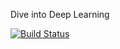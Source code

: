 Dive into Deep Learning

[![Build Status](http://ci.mxnet.io/job/d2l-en/job/master/badge/icon)](http://ci.mxnet.io/job/d2l-en/job/master/)
